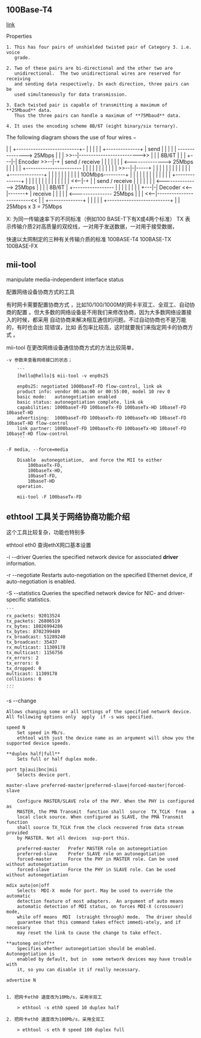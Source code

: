 ## 100Base-T4

[link](https://www.tutorialspoint.com/what-is-100base-t4)

Properties

    1. This has four pairs of unshielded twisted pair of Category 3. i.e. voice
       grade.
        
    2. Two of these pairs are bi-directional and the other two are
       unidirectional.  The two unidirectional wires are reserved for receiving
       and sending data respectively. In each direction, three pairs can be
       used simultaneously for data transmission.
        
    3. Each twisted pair is capable of transmitting a maximum of **25Mbaud** data.
       Thus the three pairs can handle a maximum of **75Mbaud** data.
        
    4. It uses the encoding scheme 8B/6T (eight binary/six ternary).

The following diagram shows the use of four wires −


|
|                       +--------------------------+-
|                       |                          |
|                       | +--------------+         |            send
|                       | |              |         |        ---------------> 25Mbps
|                       | |          >>--|------------------------->>
|                       | | 8B/6T        |         |
|                   +---|-| Encoder  >>--|-+       |            send / receive
|                   |   | |              | |       |        <--------------> 25Mbps
|                   |   | |              | +-----------------------
|                   |   | |              | |       |
|                   |   | |          >>--|-|-----+ |
|                   |   | |              | |     | |
|                   |   | +--------------+ |     | |
|                   |   |                  |     | |
|   100Mbps---------+   |                  |     | |
|                   |   |                  |     | |
|                   |   | +--------------+ |     | |
|                   |   | |              | |     |
|                   |   | |          <<--|-+     | |            send / receive
|                   |   | |              |       | |        <---------------> 25Mbps
|                   |   | | 8B/6T        |       +-----------------
|                   |   | |              |       | |
|                   +---|-| Decoder  <<--|-------+ |            receive
|                       | |              |         |        <---------------  25Mbps
|                       | |          <<--|-------------------------<<
|                       | +--------------+         |
|                       |                          |
|                       +--------------------------+
|
|       25Mbps x 3 = 75Mbps


X:  为同一传输速率下的不同标准（例如100 BASE-T下有X或4两个标准）
    TX 表示传输介质2对高质量的双绞线，一对用于发送数据，一对用于接受数据，



快速以太网制定的三种有关传输介质的标准
    100BASE-T4
    100BASE-TX
    100BASE-FX

## mii-tool

manipulate media-independent interface status

配置网络设备协商方式的工具

有时网卡需要配置协商方式 ，比如10/100/1000M的网卡半双工、全双工、自动协商的配置
。但大多数的网络设备是不用我们来修改协商，因为大多数网络设置接入的时候，都采用
自动协商来解决相互通信的问题。不过自动协商也不是万能的，有时也会出 现错误，比如
丢包率比较高，这时就要我们来指定网卡的协商方式 。

mii-tool 在更改网络设备通信协商方式的方法比较简单，

    -v 参数来查看网络接口的状态；

        ```
        [hello@hello]$ mii-tool -v enp0s25
        
        enp0s25: negotiated 1000baseT-FD flow-control, link ok
        product info: vendor 00:aa:00 or 00:55:00, model 10 rev 0
        basic mode:   autonegotiation enabled
        basic status: autonegotiation complete, link ok
        capabilities: 1000baseT-FD 100baseTx-FD 100baseTx-HD 10baseT-FD 10baseT-HD
        advertising:  1000baseT-FD 100baseTx-FD 100baseTx-HD 10baseT-FD 10baseT-HD flow-control
        link partner: 1000baseT-FD 100baseTx-FD 100baseTx-HD 10baseT-FD 10baseT-HD flow-control
        ```

    -F media, --force=media
        
        Disable  autonegotiation,  and force the MII to either 
            100baseTx-FD,
            100baseTx-HD,
            10baseT-FD,
            10baseT-HD
        operation.

        mii-tool -F 100baseTx-FD


## ethtool 工具关于网络协商功能介绍

这个工具比较复杂，功能也特别多

ethtool eth0    查询ethX网口基本设置


-i --driver
    Queries the specified network device for associated **driver** information.

 -r --negotiate
    Restarts auto-negotiation on the specified Ethernet device, if
    auto-negotiation is enabled.

-S --statistics
    Queries the specified network device for NIC- and driver-specific statistics.

    ```
    rx_packets: 92013524
    tx_packets: 26806519
    rx_bytes: 18026994286
    tx_bytes: 8702399489
    rx_broadcast: 51289240
    tx_broadcast: 35437
    rx_multicast: 11309178
    tx_multicast: 1156756
    rx_errors: 2
    tx_errors: 0
    tx_dropped: 0
    multicast: 11309178
    collisions: 0
    ...
    ```

-s --change

    Allows changing some or all settings of the specified network device.
    All following options only  apply  if -s was specified.

    speed N
        Set speed in Mb/s.
        ethtool with just the device name as an argument will show you the supported device speeds.

    **duplex half|full**
        Sets full or half duplex mode.

    port tp|aui|bnc|mii
        Selects device port.

    master-slave preferred-master|preferred-slave|forced-master|forced-slave
        
        Configure MASTER/SLAVE role of the PHY. When the PHY is configured as
        MASTER, the PMA Transmit  function shall  source  TX_TCLK  from  a
        local clock source. When configured as SLAVE, the PMA Transmit function
        shall source TX_TCLK from the clock recovered from data stream provided
        by MASTER. Not all devices  sup‐port this.
        
        preferred-master   Prefer MASTER role on autonegotiation
        preferred-slave    Prefer SLAVE role on autonegotiation
        forced-master      Force the PHY in MASTER role. Can be used without autonegotiation
        forced-slave       Force the PHY in SLAVE role. Can be used without autonegotiation

    mdix auto|on|off
        Selects  MDI-X  mode for port. May be used to override the automatic
        detection feature of most adapters.  An argument of auto means
        automatic detection of MDI status, on forces MDI-X (crossover) mode,
        while off means  MDI  (straight through) mode.  The driver should
        guarantee that this command takes effect immedi‐ately, and if necessary
        may reset the link to cause the change to take effect.

    **autoneg on|off**
        Specifies whether autonegotiation should be enabled. Autonegotiation is
        enabled by default, but in  some network devices may have trouble with
        it, so you can disable it if really necessary.

    advertise N


    1. 把网卡eth0 速度改为10Mb/s，采用半双工

        > ethtool -s eth0 speed 10 duplex half

    2. 把网卡eth0 速度改为100Mb/s，采用全双工

        > ethtool -s eth 0 speed 100 duplex full



